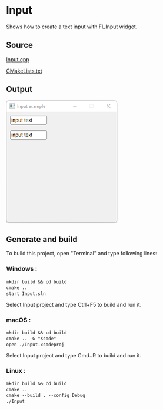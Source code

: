 # Input

Shows how to create a text input with Fl_Input widget.

## Source

[Input.cpp](Input.cpp)

[CMakeLists.txt](CMakeLists.txt)

## Output

![output](../../../docs/Pictures/Examples/Input.png)

## Generate and build

To build this project, open "Terminal" and type following lines:

### Windows :

``` shell
mkdir build && cd build
cmake .. 
start Input.sln
```

Select Input project and type Ctrl+F5 to build and run it.

### macOS :

``` shell
mkdir build && cd build
cmake .. -G "Xcode"
open ./Input.xcodeproj
```

Select Input project and type Cmd+R to build and run it.

### Linux :

``` shell
mkdir build && cd build
cmake .. 
cmake --build . --config Debug
./Input
```

